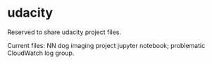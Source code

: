 # udacity

Reserved to share udacity project files. 

Current files: NN dog imaging project jupyter notebook; problematic CloudWatch log group.
